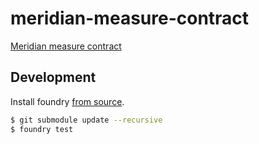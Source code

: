 # meridian-measure-contract
[Meridian measure contract](https://pl-strflt.notion.site/Meridian-Design-Doc-03-Evaluation-dissected-52803c22ee564e2ab8a86756fffa2693?pvs=4)

## Development

Install foundry [from source](https://github.com/filecoin-saturn/contracts/blob/ab65e7e25021396b579c663fc884ce85bad2e8b9/README.md#how-to).

```bash
$ git submodule update --recursive
$ foundry test
```